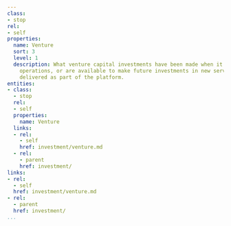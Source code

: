 ```yaml
---
class:
- stop
rel:
- self
properties:
  name: Venture
  sort: 3
  level: 1
  description: What venture capital investments have been made when it comes to platform
    operations, or are available to make future investments in new services, or applications
    delivered as part of the platform.
entities:
- class:
  - stop
  rel:
  - self
  properties:
    name: Venture
  links:
  - rel:
    - self
    href: investment/venture.md
  - rel:
    - parent
    href: investment/
links:
- rel:
  - self
  href: investment/venture.md
- rel:
  - parent
  href: investment/
...
```

